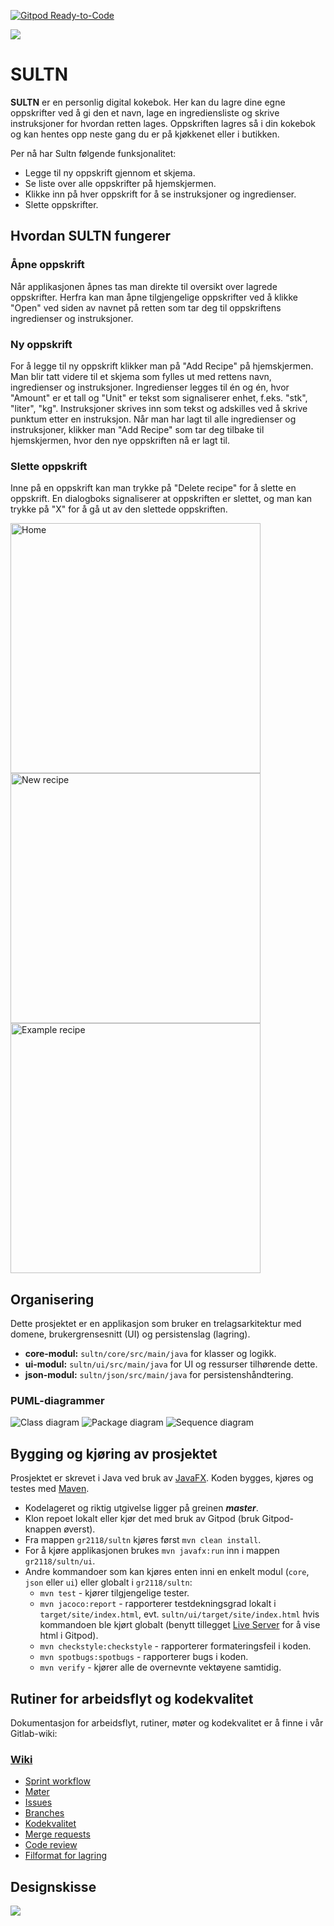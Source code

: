 [![Gitpod Ready-to-Code](https://img.shields.io/badge/Gitpod-Ready--to--Code-blue?logo=gitpod)](https://gitpod.stud.ntnu.no/#https://gitlab.stud.idi.ntnu.no/it1901/groups-2021/gr2118/gr2118)

![](img/sultn-logo.png)

# SULTN

**SULTN** er en personlig digital kokebok. Her kan du lagre dine egne oppskrifter ved å gi den et navn, lage en ingrediensliste og skrive instruksjoner for hvordan retten lages. Oppskriften lagres så i din kokebok og kan hentes opp neste gang du er på kjøkkenet eller i butikken.

Per nå har Sultn følgende funksjonalitet:
- Legge til ny oppskrift gjennom et skjema.
- Se liste over alle oppskrifter på hjemskjermen.
- Klikke inn på hver oppskrift for å se instruksjoner og ingredienser.
- Slette oppskrifter.

## Hvordan SULTN fungerer
### Åpne oppskrift
Når applikasjonen åpnes tas man direkte til oversikt over lagrede oppskrifter. Herfra kan man åpne tilgjengelige oppskrifter ved å klikke "Open" ved siden av navnet på retten som tar deg til oppskriftens ingredienser og instruksjoner.

### Ny oppskrift
For å legge til ny oppskrift klikker man på "Add Recipe" på hjemskjermen. Man blir tatt videre til et skjema som fylles ut med rettens navn, ingredienser og instruksjoner. Ingredienser legges til én og én, hvor "Amount" er et tall og "Unit" er tekst som signaliserer enhet, f.eks. "stk", "liter", "kg". Instruksjoner skrives inn som tekst og adskilles ved å skrive punktum etter en instruksjon. Når man har lagt til alle ingredienser og instruksjoner, klikker man "Add Recipe" som tar deg tilbake til hjemskjermen, hvor den nye oppskriften nå er lagt til.

### Slette oppskrift
Inne på en oppskrift kan man trykke på "Delete recipe" for å slette en oppskrift. En dialogboks signaliserer at oppskriften er slettet, og man kan trykke på "X" for å gå ut av den slettede oppskriften.

<div>
    <img src="/img/home-screen.png" alt="Home" height="400">
    <img src="/img/new-recipe-form.png" alt="New recipe" height="400">
    <img src="/img/example-recipe.png" alt="Example recipe" height="400">
</div>

## Organisering
Dette prosjektet er en applikasjon som bruker en trelagsarkitektur med domene, brukergrensesnitt (UI) og persistenslag (lagring).

- **core-modul:** `sultn/core/src/main/java` for klasser og logikk.
- **ui-modul:** `sultn/ui/src/main/java` for UI og ressurser tilhørende dette.
- **json-modul:** `sultn/json/src/main/java` for persistenshåndtering.

### PUML-diagrammer
![Class diagram]("img/diagrams/ClassDiagram.png")
![Package diagram]("img/diagrams/PackageDiagram.png")
![Sequence diagram]("img/diagrams/SequenceDiagram.png")

## Bygging og kjøring av prosjektet

Prosjektet er skrevet i Java ved bruk av [JavaFX](https://openjfx.io/). Koden bygges, kjøres og testes med [Maven](https://maven.apache.org/).

- Kodelageret og riktig utgivelse ligger på greinen ***master***.
- Klon repoet lokalt eller kjør det med bruk av Gitpod (bruk Gitpod-knappen øverst).
- Fra mappen `gr2118/sultn` kjøres først `mvn clean install`.
- For å kjøre applikasjonen brukes `mvn javafx:run` inn i mappen `gr2118/sultn/ui`.
- Andre kommandoer som kan kjøres enten inni en enkelt modul (`core`, `json` eller `ui`) eller globalt i `gr2118/sultn`:
    - `mvn test` - kjører tilgjengelige tester.
    - `mvn jacoco:report` - rapporterer testdekningsgrad lokalt i `target/site/index.html`, evt. `sultn/ui/target/site/index.html` hvis kommandoen ble kjørt globalt (benytt tillegget [Live Server](https://marketplace.visualstudio.com/items?itemName=ritwickdey.LiveServer) for å vise html i Gitpod).
    - `mvn checkstyle:checkstyle` - rapporterer formateringsfeil i koden.
    - `mvn spotbugs:spotbugs` - rapporterer bugs i koden.
    - `mvn verify` - kjører alle de overnevnte vektøyene samtidig.

## Rutiner for arbeidsflyt og kodekvalitet

Dokumentasjon for arbeidsflyt, rutiner, møter og kodekvalitet er å finne i vår Gitlab-wiki:

### [Wiki](https://gitlab.stud.idi.ntnu.no/it1901/groups-2021/gr2118/gr2118/-/wikis/home)
- [Sprint workflow](https://gitlab.stud.idi.ntnu.no/it1901/groups-2021/gr2118/gr2118/-/wikis/Sprint-workflow)
- [Møter](https://gitlab.stud.idi.ntnu.no/it1901/groups-2021/gr2118/gr2118/-/wikis/M%C3%B8ter)
- [Issues](https://gitlab.stud.idi.ntnu.no/it1901/groups-2021/gr2118/gr2118/-/wikis/Issues)
- [Branches](https://gitlab.stud.idi.ntnu.no/it1901/groups-2021/gr2118/gr2118/-/wikis/Branches)
- [Kodekvalitet](https://gitlab.stud.idi.ntnu.no/it1901/groups-2021/gr2118/gr2118/-/wikis/Kodekvalitet)
- [Merge requests](https://gitlab.stud.idi.ntnu.no/it1901/groups-2021/gr2118/gr2118/-/wikis/Merge-requests)
- [Code review](https://gitlab.stud.idi.ntnu.no/it1901/groups-2021/gr2118/gr2118/-/wikis/Code-review)
- [Filformat for lagring](https://gitlab.stud.idi.ntnu.no/it1901/groups-2021/gr2118/gr2118/-/wikis/Filformat-for-lagring)

## Designskisse

![](img/sultn-design.png)
